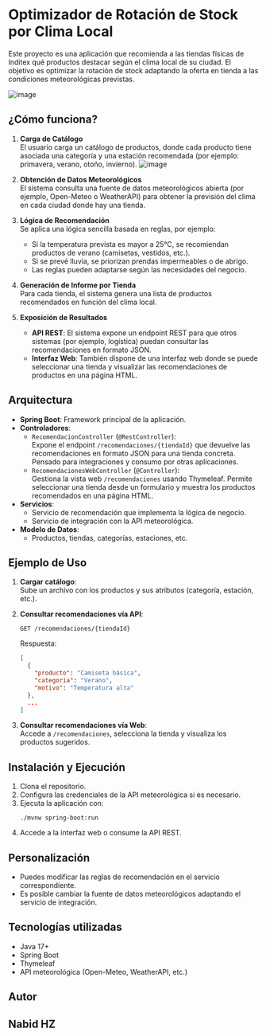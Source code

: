 # Optimizador de Rotación de Stock por Clima Local

Este proyecto es una aplicación que recomienda a las tiendas físicas de Inditex qué productos destacar según el clima local de su ciudad. El objetivo es optimizar la rotación de stock adaptando la oferta en tienda a las condiciones meteorológicas previstas.

![image](https://github.com/user-attachments/assets/cb6dc5e7-1242-47c7-8e23-e11b8dae02e2)


## ¿Cómo funciona?

1. **Carga de Catálogo**  
   El usuario carga un catálogo de productos, donde cada producto tiene asociada una categoría y una estación recomendada (por ejemplo: primavera, verano, otoño, invierno).
   ![image](https://github.com/user-attachments/assets/c1e1821c-9dd9-4077-a998-ba0d12574320)


3. **Obtención de Datos Meteorológicos**  
   El sistema consulta una fuente de datos meteorológicos abierta (por ejemplo, Open-Meteo o WeatherAPI) para obtener la previsión del clima en cada ciudad donde hay una tienda.

4. **Lógica de Recomendación**  
   Se aplica una lógica sencilla basada en reglas, por ejemplo:
   - Si la temperatura prevista es mayor a 25°C, se recomiendan productos de verano (camisetas, vestidos, etc.).
   - Si se prevé lluvia, se priorizan prendas impermeables o de abrigo.
   - Las reglas pueden adaptarse según las necesidades del negocio.

5. **Generación de Informe por Tienda**  
   Para cada tienda, el sistema genera una lista de productos recomendados en función del clima local.

6. **Exposición de Resultados**  
   - **API REST**: El sistema expone un endpoint REST para que otros sistemas (por ejemplo, logística) puedan consultar las recomendaciones en formato JSON.
   - **Interfaz Web**: También dispone de una interfaz web donde se puede seleccionar una tienda y visualizar las recomendaciones de productos en una página HTML.

## Arquitectura

- **Spring Boot**: Framework principal de la aplicación.
- **Controladores**:
  - `RecomendacionController` (`@RestController`):  
    Expone el endpoint `/recomendaciones/{tiendaId}` que devuelve las recomendaciones en formato JSON para una tienda concreta. Pensado para integraciones y consumo por otras aplicaciones.
  - `RecomendacionesWebController` (`@Controller`):  
    Gestiona la vista web `/recomendaciones` usando Thymeleaf. Permite seleccionar una tienda desde un formulario y muestra los productos recomendados en una página HTML.
- **Servicios**:
  - Servicio de recomendación que implementa la lógica de negocio.
  - Servicio de integración con la API meteorológica.
- **Modelo de Datos**:
  - Productos, tiendas, categorías, estaciones, etc.

## Ejemplo de Uso

1. **Cargar catálogo**:  
   Sube un archivo con los productos y sus atributos (categoría, estación, etc.).

2. **Consultar recomendaciones vía API**:  
   ```
   GET /recomendaciones/{tiendaId}
   ```
   Respuesta:
   ```json
   [
     {
       "producto": "Camiseta básica",
       "categoria": "Verano",
       "motivo": "Temperatura alta"
     },
     ...
   ]
   ```

3. **Consultar recomendaciones vía Web**:  
   Accede a `/recomendaciones`, selecciona la tienda y visualiza los productos sugeridos.

## Instalación y Ejecución

1. Clona el repositorio.
2. Configura las credenciales de la API meteorológica si es necesario.
3. Ejecuta la aplicación con:
   ```
   ./mvnw spring-boot:run
   ```
4. Accede a la interfaz web o consume la API REST.

## Personalización

- Puedes modificar las reglas de recomendación en el servicio correspondiente.
- Es posible cambiar la fuente de datos meteorológicos adaptando el servicio de integración.

## Tecnologías utilizadas

- Java 17+
- Spring Boot
- Thymeleaf
- API meteorológica (Open-Meteo, WeatherAPI, etc.)

## Autor

Nabid HZ
---
